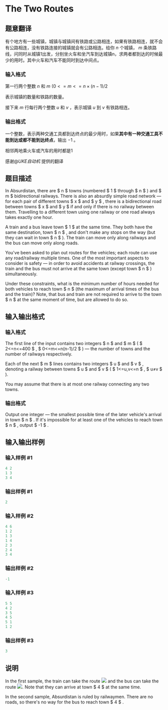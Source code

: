 # The Two Routes

## 题意翻译

有个地方有一些城镇，城镇与城镇间有铁路或公路相连，如果有铁路相连，就不会有公路相连，没有铁路连接的城镇就会有公路相连。给你 $n$ 个城镇， $m$ 条铁路线，问同时从城镇1出发，分别坐火车和坐汽车到达城镇n，求两者都到达的时候最少的用时。其中火车和汽车不能同时到达中间点。

### 输入格式

第一行两个整数 $n$ 和 $m$ $(0<=m<=n×(n-1)/2$

表示城镇的数量和铁路的数量。

接下来 $m$ 行每行两个整数 $u$ 和 $v$ ，表示城镇 $u$ 到 $v$ 有铁路相连。

### 输出格式

一个整数，表示两种交通工具都到达终点的最少用时，如果**其中有一种交通工具不能到达或都不能到达终点**，输出 $-1$ 。

相邻两地乘火车或汽车的用时都是1

感谢@_UKE自动机_ 提供的翻译

## 题目描述

In Absurdistan, there are $ n $ towns (numbered $ 1 $ through $ n $ ) and $ m $ bidirectional railways. There is also an absurdly simple road network — for each pair of different towns $ x $ and $ y $ , there is a bidirectional road between towns $ x $ and $ y $ if and only if there is no railway between them. Travelling to a different town using one railway or one road always takes exactly one hour.

A train and a bus leave town $ 1 $ at the same time. They both have the same destination, town $ n $ , and don't make any stops on the way (but they can wait in town $ n $ ). The train can move only along railways and the bus can move only along roads.

You've been asked to plan out routes for the vehicles; each route can use any road/railway multiple times. One of the most important aspects to consider is safety — in order to avoid accidents at railway crossings, the train and the bus must not arrive at the same town (except town $ n $ ) simultaneously.

Under these constraints, what is the minimum number of hours needed for both vehicles to reach town $ n $ (the maximum of arrival times of the bus and the train)? Note, that bus and train are not required to arrive to the town $ n $ at the same moment of time, but are allowed to do so.

## 输入输出格式

### 输入格式

The first line of the input contains two integers $ n $ and $ m $ ( $ 2<=n<=400 $ , $ 0<=m<=n(n-1)/2 $ ) — the number of towns and the number of railways respectively.

Each of the next $ m $ lines contains two integers $ u $ and $ v $ , denoting a railway between towns $ u $ and $ v $ ( $ 1<=u,v<=n $ , $ u≠v $ ).

You may assume that there is at most one railway connecting any two towns.

### 输出格式

Output one integer — the smallest possible time of the later vehicle's arrival in town $ n $ . If it's impossible for at least one of the vehicles to reach town $ n $ , output $ -1 $ .

## 输入输出样例

### 输入样例 #1

```cpp
4 2
1 3
3 4

```
### 输出样例 #1

```cpp
2

```
### 输入样例 #2

```cpp
4 6
1 2
1 3
1 4
2 3
2 4
3 4

```
### 输出样例 #2

```cpp
-1

```
### 输入样例 #3

```cpp
5 5
4 2
3 5
4 5
5 1
1 2

```
### 输出样例 #3

```cpp
3

```
## 说明

In the first sample, the train can take the route ![](https://cdn.luogu.com.cn/upload/vjudge_pic/CF601A/4b21426951c2d0e6a3a42095e6d1b45a7f4622f3.png) and the bus can take the route ![](https://cdn.luogu.com.cn/upload/vjudge_pic/CF601A/68a85f5b867b3c9f9afa90e0eb0708e14f1376a4.png). Note that they can arrive at town $ 4 $ at the same time.

In the second sample, Absurdistan is ruled by railwaymen. There are no roads, so there's no way for the bus to reach town $ 4 $ .


